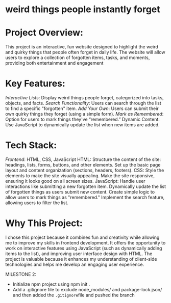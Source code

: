 # weird things people instantly forget

# Project Overview:
This project is an interactive, fun website designed to highlight the weird and quirky things that people often forget in daily life. 
The website will allow users to explore a collection of forgotten items, tasks, and moments, providing both entertainment and engagement

# Key Features:
*Interactive Lists*: Display weird things people forget, categorized into tasks, objects, and facts.
*Search Functionality*: Users can search through the list to find a specific "forgotten" item.
*Add Your Own*: Users can submit their own quirky things they forget (using a simple form).
*Mark as Remembered*: Option for users to mark things they've “remembered.”
Dynamic Content: Use JavaScript to dynamically update the list when new items are added.

# Tech Stack:
*Frontend*: HTML, CSS, JavaScript 
HTML:
Structure the content of the site: headings, lists, forms, buttons, and other elements.
Set up the basic page layout and content organization (sections, headers, footers).
CSS:
Style the elements to make the site visually appealing.
Make the site responsive, ensuring it looks good on all screen sizes.
JavaScript:
Handle user interactions like submitting a new forgotten item.
Dynamically update the list of forgotten things as users submit new content.
Create simple logic to allow users to mark things as "remembered."
Implement the search feature, allowing users to filter the list.

# Why This Project:
I chose this project because it combines fun and creativity while allowing me to improve my skills in frontend development.
 It offers the opportunity to work on interactive features using JavaScript (such as dynamically adding items to the list), 
 and improving user interface design with HTML. The project is valuable because it enhances my understanding of client-side technologies and
  helps me develop an engaging user experience.

MILESTONE 2:
- Initialize npm project using npm init .
- Add a .gitignore file to exclude node_modules/ and package-lock.json/ and then added the  `.gitignore`file  and pushed the branch
